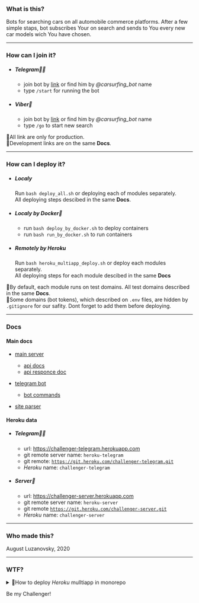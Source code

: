 ### What is this?   
Bots for searching cars on all automobile commerce platforms.
After a few simple staps, bot subscribes Your on search and sends to You every new car models wich You have chosen.

***

### How can I join it?

 * ##### Telegram🏄🏻
    - join bot by [link](t.me/carsurfing_bot) or find him by *@carsurfing_bot* name
    - type `/start` for running the bot

 * ##### Viber💩
    - join bot by [link](lol.lol) or find him by *@carsurfing_bot* name
    - type `/go` to start new search

:pushpin:All link are only for production.    
:pushpin:Development links are on the same **Docs**.

***

### How can I deploy it?

 * ##### Localy

    Run `bash deploy_all.sh` or deploying each of modules separately.    
    All deploying steps descibed in the same **Docs**.

 * ##### Localy by Docker🐋

    - run `bash deploy_by_docker.sh` to deploy containers
    - run `bash run_by_docker.sh` to run containers

 * ##### Remotely by Heroku

    Run `bash heroku_multiapp_deploy.sh` or deploy each modules separately.    
    All deploying steps for each module descibed in the same **Docs**
    

:pushpin:By default, each module runs on test domains. All test domains described in the same **Docs**.    
:pushpin:Some domains (bot tokens), which described on `.env` files, are hidden by `.gitignore` for our safity. Dont forget to add them before deploying.

***

### Docs

#### Main docs

   - [main server](./server/README.md)
      * [api docs](./server/API_DOC.md)
      * [api responce doc](./server/API_RESPONCE_DOC.md)

   - [telegram bot](./telegram_bot/README.md)
      * [bot commands](./telegram_bot/BOT_COMMANDS.md)

   - [site parser](./parser/README.md)

#### Heroku data

   * ##### Telegram🏄🏻
      - url: <a>https://challenger-telegram.herokuapp.com</a></li>
      - git remote server name: <code>heroku-telegram</code></li>
      - git remote: <code>https://git.heroku.com/challenger-telegram.git</code></li>
      - *Heroku* name: <code>challenger-telegram</code></li>

   * ##### Server👑
      - url: <a>https://challenger-server.herokuapp.com</a></li>
      - git remote server name: <code>heroku-server</code></li>
      - git remote <code>https://git.heroku.com/challenger-server.git</code>
      - *Heroku* name: <code>challenger-server</code></li>

***

### Who made this?
August Luzanovsky, 2020

***

### WTF?

<details>
   <summary>📔How to deploy <i>Heroku</i> mulltiapp in monorepo</summary>
   <ul>
      <li><b>build app</b>
         <ul>
            <li><code>heroku create APP_NAME --remote REMOTE_NAME</code></li>
            <li><code>heroku buildpacks:add --app APP_NAME BUILDPACK</code></li>
         </ul>
      </li>
      <li><b>add buildpack to manage multiapps in monorepo</b>
         <ul>
            <li><code>heroku buildpacks:add --app APP_NAME https://github.com/lstoll/heroku-buildpack-monorepo -i 1</code></li>
            <li><code>heroku config:set --app APP_NAME APP_BASE=APP_ROOT_PATH</code></li>
         </ul>
      </li>
      <li><b>add buildpack for saparate Procfile for each app</b>
         <ul>
            <li><code>heroku buildpacks:add --app APP_NAME heroku-community/multi-procfile -i 2</code></li>
            <li><code>heroku config:set --app APP_NAME PROCFILE=PROCFILE_PATH</code></li>
         </ul>
      </li>
   </ul>
</details>

Be my Challenger!
